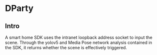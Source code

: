 # DParty

## Intro

A smart home SDK uses the intranet loopback address socket to input the scene. Through the yolov5 and Media Pose network analysis contained in the SDK, it returns whether the scene is effectively triggered.

